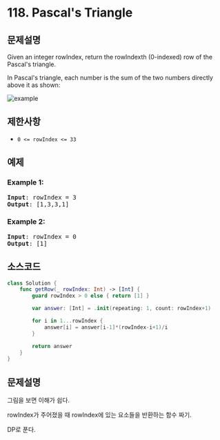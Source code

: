 # 118. Pascal's Triangle

## 문제설명
Given an integer rowIndex, return the rowIndexth (0-indexed) row of the Pascal's triangle.

In Pascal's triangle, each number is the sum of the two numbers directly above it as shown:

![example](https://upload.wikimedia.org/wikipedia/commons/0/0d/PascalTriangleAnimated2.gif)

## 제한사항
- ```0 <= rowIndex <= 33```

## 예제
### Example 1:
<pre>
<b>Input</b>: rowIndex = 3
<b>Output</b>: [1,3,3,1]
</pre>

### Example 2:
<pre>
<b>Input</b>: rowIndex = 0
<b>Output</b>: [1]
</pre>


## 소스코드
```Swift
class Solution {
    func getRow(_ rowIndex: Int) -> [Int] {
        guard rowIndex > 0 else { return [1] }

        var answer: [Int] = .init(repeating: 1, count: rowIndex+1)

        for i in 1...rowIndex {
            answer[i] = answer[i-1]*(rowIndex-i+1)/i
        }

        return answer
    }
}
```

## 문제설명
그림을 보면 이해가 쉽다.

rowIndex가 주어졌을 때 rowIndex에 있는 요소들을 반환하는 함수 짜기.

DP로 푼다.